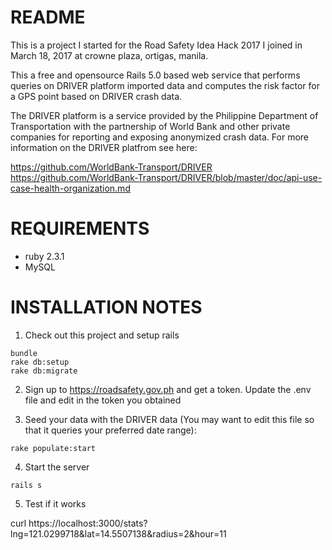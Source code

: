 # README

This is a project I started for the Road Safety Idea Hack 2017 I joined in March 18, 2017
at crowne plaza, ortigas, manila.

This a free and opensource Rails 5.0 based web service that performs queries on DRIVER platform imported data and computes the risk factor for a GPS point based on DRIVER crash data.

The DRIVER platform is a service provided by the Philippine Department of Transportation
with the partnership of World Bank and other private companies for reporting and
exposing anonymized crash data. For more information on the DRIVER platfrom see here:

 https://github.com/WorldBank-Transport/DRIVER
 https://github.com/WorldBank-Transport/DRIVER/blob/master/doc/api-use-case-health-organization.md


# REQUIREMENTS

* ruby 2.3.1
* MySQL

# INSTALLATION NOTES

1. Check out this project and setup rails

```
bundle
rake db:setup
rake db:migrate
```

2. Sign up to https://roadsafety.gov.ph and get a token. Update the .env file and
  edit in the token you obtained

3. Seed your data with the DRIVER data (You may want to edit this file so that
it queries your preferred date range):

```
rake populate:start
```

4. Start the server

```
rails s
```

5. Test if it works

curl https://localhost:3000/stats?lng=121.0299718&lat=14.5507138&radius=2&hour=11
